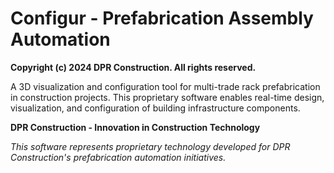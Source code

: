 # Configur - Prefabrication Assembly Automation

**Copyright (c) 2024 DPR Construction. All rights reserved.**

A 3D visualization and configuration tool for multi-trade rack prefabrication in construction projects. This proprietary software enables real-time design, visualization, and configuration of building infrastructure components.

**DPR Construction - Innovation in Construction Technology**

*This software represents proprietary technology developed for DPR Construction's prefabrication automation initiatives.*